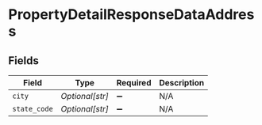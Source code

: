 # PropertyDetailResponseDataAddress


## Fields

| Field              | Type               | Required           | Description        |
| ------------------ | ------------------ | ------------------ | ------------------ |
| `city`             | *Optional[str]*    | :heavy_minus_sign: | N/A                |
| `state_code`       | *Optional[str]*    | :heavy_minus_sign: | N/A                |